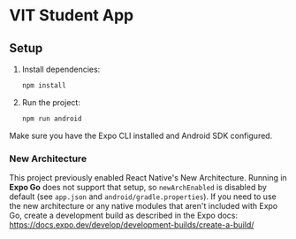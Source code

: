 # VIT Student App

## Setup

1. Install dependencies:
   ```bash
   npm install
   ```
2. Run the project:
   ```bash
   npm run android
   ```

Make sure you have the Expo CLI installed and Android SDK configured.

### New Architecture

This project previously enabled React Native's New Architecture. Running in
**Expo Go** does not support that setup, so `newArchEnabled` is disabled by
default (see `app.json` and `android/gradle.properties`). If you need to use the
new architecture or any native modules that aren't included with Expo Go, create
a development build as described in the Expo docs:
<https://docs.expo.dev/develop/development-builds/create-a-build/>
